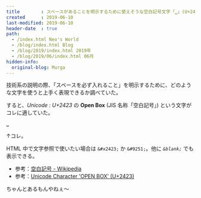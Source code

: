 ```yaml
---
title        : スペースがあることを明示するために使えそうな空白記号文字「␣」(U+2423 Open Box)
created      : 2019-06-10
last-modified: 2019-06-10
header-date  : true
path:
  - /index.html Neo's World
  - /blog/index.html Blog
  - /blog/2019/index.html 2019年
  - /blog/2019/06/index.html 06月
hidden-info:
  original-blog: Murga
---
```


技術系の説明の際、「スペースを必ず入れること」を明示するために、どのような文字を使うと上手く表現できるか調べていた。

すると、_Unicode : U+2423_ の __Open Box__ (JIS 名称「空白記号」) という文字がコレに適していた。

```
␣
```

↑コレ。

HTML 中で文字参照で使いたい場合は `&#x2423;` か `&#9251;`。他に _`&blank;`_ でも表示できる。

- 参考：[空白記号 - Wikipedia](https://ja.wikipedia.org/wiki/%E7%A9%BA%E7%99%BD%E8%A8%98%E5%8F%B7)
- 参考：[Unicode Character 'OPEN BOX' (U+2423)](https://www.fileformat.info/info/unicode/char/2423/index.htm)

ちゃんとあるもんやねぇ〜
